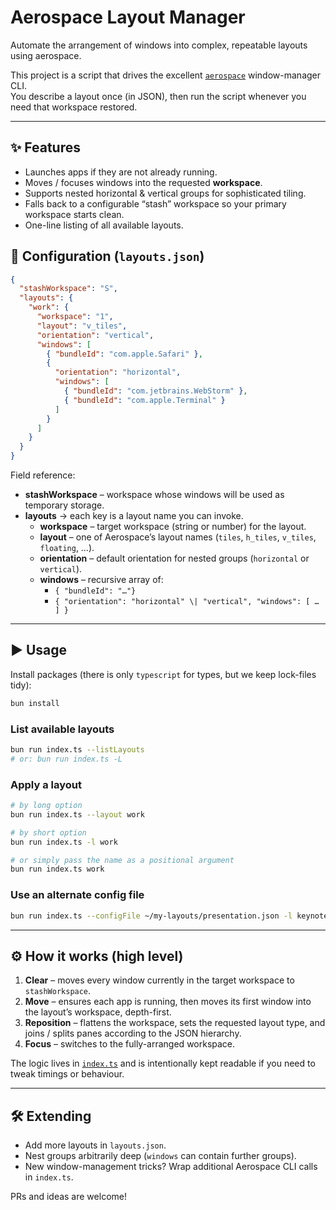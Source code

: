 # Aerospace Layout Manager

Automate the arrangement of windows into complex, repeatable layouts using aerospace.

This project is a script that drives the excellent [`aerospace`](https://github.com/nikitabobko/AeroSpace) window-manager CLI.  
You describe a layout once (in JSON), then run the script whenever you need that workspace restored.

---

## ✨ Features

* Launches apps if they are not already running.
* Moves / focuses windows into the requested **workspace**.
* Supports nested horizontal & vertical groups for sophisticated tiling.
* Falls back to a configurable “stash” workspace so your primary workspace starts clean.
* One-line listing of all available layouts.

## 🔧 Configuration (`layouts.json`)

```json
{
  "stashWorkspace": "S",
  "layouts": {
    "work": {
      "workspace": "1",
      "layout": "v_tiles",
      "orientation": "vertical",
      "windows": [
        { "bundleId": "com.apple.Safari" },
        {
          "orientation": "horizontal",
          "windows": [
            { "bundleId": "com.jetbrains.WebStorm" },
            { "bundleId": "com.apple.Terminal" }
          ]
        }
      ]
    }
  }
}
```

Field reference:

* **stashWorkspace** – workspace whose windows will be used as temporary storage.
* **layouts** → each key is a layout name you can invoke.
  * **workspace** – target workspace (string or number) for the layout.
  * **layout** – one of Aerospace’s layout names (`tiles`, `h_tiles`, `v_tiles`, `floating`, …).
  * **orientation** – default orientation for nested groups (`horizontal` or `vertical`).
  * **windows** – recursive array of:
    * `{ "bundleId": "…"}`
    * `{ "orientation": "horizontal" \| "vertical", "windows": [ … ] }`

---

## ▶️  Usage

Install packages (there is only `typescript` for types, but we keep lock-files tidy):

```bash
bun install
```

### List available layouts

```bash
bun run index.ts --listLayouts
# or: bun run index.ts -L
```

### Apply a layout

```bash
# by long option
bun run index.ts --layout work

# by short option
bun run index.ts -l work

# or simply pass the name as a positional argument
bun run index.ts work
```

### Use an alternate config file

```bash
bun run index.ts --configFile ~/my-layouts/presentation.json -l keynote
```

---

## ⚙️  How it works (high level)

1. **Clear** – moves every window currently in the target workspace to `stashWorkspace`.
2. **Move** – ensures each app is running, then moves its first window into the layout’s workspace, depth-first.
3. **Reposition** – flattens the workspace, sets the requested layout type, and joins / splits panes according to the JSON hierarchy.
4. **Focus** – switches to the fully-arranged workspace.

The logic lives in [`index.ts`](./index.ts) and is intentionally kept readable if you need to tweak timings or behaviour.

---

## 🛠  Extending

* Add more layouts in `layouts.json`.
* Nest groups arbitrarily deep (`windows` can contain further groups).
* New window-management tricks? Wrap additional Aerospace CLI calls in `index.ts`.

PRs and ideas are welcome!
